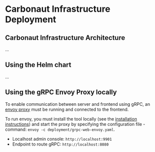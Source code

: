 # Carbonaut Infrastructure Deployment

## Carbonaut Infrastructure Architecture

...

## Using the Helm chart

...

## Using the gRPC Envoy Proxy locally

To enable communication between server and frontend using gRPC, an [envoy proxy](https://www.envoyproxy.io) must be running and connected to the frontend. 

 To run envoy, you must install the tool locally (see the [installation instructions](https://www.envoyproxy.io/docs/envoy/latest/start/start)) and start the proxy by specifying the configuration file - command: `envoy -c deployment/grpc-web-envoy.yaml`.

* Localhost admin console: `http://localhost:9901` 
* Endpoint to route gRPC: `http://localhost:8080`

